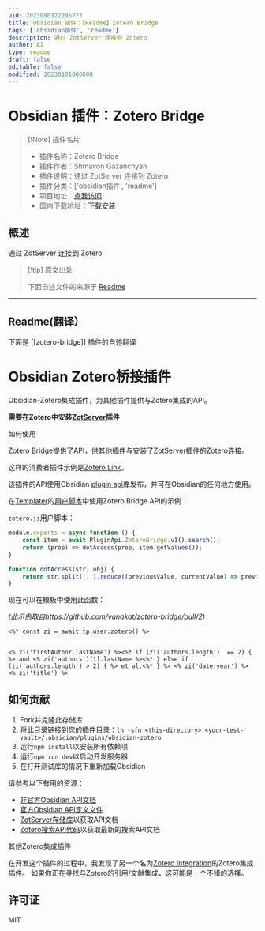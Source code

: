 ```yaml
---
uid: 2023080322295773
title: Obsidian 插件：【Readme】Zotero Bridge
tags: ['obsidian插件', 'readme']
description: 通过 ZotServer 连接到 Zotero
author: AI
type: readme
draft: false
editable: false
modified: 20230101000000
---
```


# Obsidian 插件：Zotero Bridge

> [!Note] 插件名片
> - 插件名称：Zotero Bridge
> - 插件作者：Shmavon Gazanchyan
> - 插件说明：通过 ZotServer 连接到 Zotero
> - 插件分类：['obsidian插件', 'readme']
> - 项目地址：[点我访问](https://github.com/vanakat/zotero-bridge)
> - 国内下载地址：[下载安装](https://pkmer.cn/products/plugin/pluginMarket/?zotero-bridge)

## 概述

通过 ZotServer 连接到 Zotero



> [!tip] 原文出处
> 
>下面自述文件的来源于 [Readme](https://ghproxy.net/https://raw.githubusercontent.com/vanakat/zotero-bridge/main/README.md)
> 

---

## Readme(翻译）

下面是 [[zotero-bridge]] 插件的自述翻译


# Obsidian Zotero桥接插件

Obsidian-Zotero集成插件，为其他插件提供与Zotero集成的API。

**需要在Zotero中安装[ZotServer](https://github.com/MunGell/ZotServer)插件**

如何使用

Zotero Bridge提供了API，供其他插件与安装了[ZotServer](https://github.com/MunGell/ZotServer)插件的Zotero连接。

这样的消费者插件示例是[Zotero Link](https://github.com/vanakat/zotero-link)。

该插件的API使用Obsidian [plugin api](https://github.com/vanakat/plugin-api)库发布，并可在Obsidian的任何地方使用。

在[Templater](https://github.com/SilentVoid13/Templater)的[用户脚本](https://silentvoid13.github.io/Templater/user-functions/script-user-functions.html)中使用Zotero Bridge API的示例：

`zotero.js`用户脚本：

```js
module.exports = async function () {
    const item = await PluginApi.ZoteroBridge.v1().search();
    return (prop) => dotAccess(prop, item.getValues());
}

function dotAccess(str, obj) {
    return str.split('.').reduce((previousValue, currentValue) => previousValue[currentValue], obj);
}
```

现在可以在模板中使用此函数：

_(此示例取自https://github.com/vanakat/zotero-bridge/pull/2)_

```
<%* const zi = await tp.user.zotero() %>


<% zi('firstAuthor.lastName') %><%* if (zi('authors.length')  == 2) { %> and <% zi('authors')[1].lastName %><%* } else if (zi('authors.length') > 2) { %> et al.<%* } %> <% zi('date.year') %> <% zi('title') %>
```

## 如何贡献

1. Fork并克隆此存储库
2. 将此目录链接到您的插件目录：`ln -sfn <this-directory> <your-test-vault>/.obsidian/plugins/obsidian-zotero`
3. 运行`npm install`以安装所有依赖项
4. 运行`npm run dev`以启动开发服务器
5. 在打开测试库的情况下重新加载Obsidian

请参考以下有用的资源：

* [非官方Obsidian API文档](https://marcus.se.net/obsidian-plugin-docs/)
* [官方Obsidian API定义文件](https://github.com/obsidianmd/obsidian-api/blob/master/obsidian.d.ts)
* [ZotServer存储库](https://github.com/MunGell/ZotServer)以获取API文档
* [Zotero搜索API代码](https://github.com/zotero/zotero/blob/master/chrome/content/zotero/xpcom/data/search.js)以获取最新的搜索API文档

其他Zotero集成插件

在开发这个插件的过程中，我发现了另一个名为[Zotero Integration](https://github.com/mgmeyers/obsidian-zotero-integration)的Zotero集成插件。
如果你正在寻找与Zotero的引用/文献集成，这可能是一个不错的选择。

## 许可证

MIT



